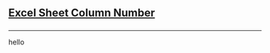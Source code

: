 <h2><a href="https://leetcode.com/problems/excel-sheet-column-number/submissions/874734348/">Excel Sheet Column Number</a></h2><h3></h3><hr>hello
